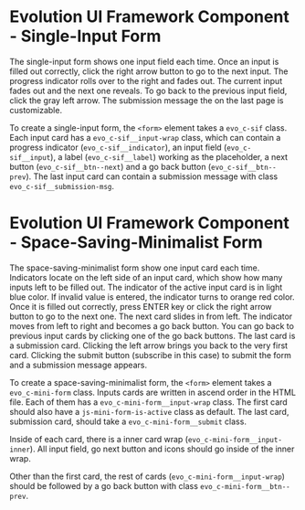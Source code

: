 # Evolution UI Framework Component - Single-Input Form

The single-input form shows one input field each time. Once an input is filled out correctly, click the right arrow button to go to the next input. The progress indicator rolls over to the right and fades out. The current input fades out and the next one reveals. To go back to the previous input field, click the gray left arrow. The submission message the on the last page is customizable.

To create a single-input form, the `<form>` element takes a `evo_c-sif` class. Each input card has a `evo_c-sif__input-wrap` class, which can contain a progress indicator (`evo_c-sif__indicator`), an input field (`evo_c-sif__input`), a label (`evo_c-sif__label`) working as the placeholder, a next button (`evo_c-sif__btn--next`) and a go back button (`evo_c-sif__btn--prev`). The last input card can contain a submission message with class `evo_c-sif__submission-msg`.

# Evolution UI Framework Component - Space-Saving-Minimalist Form

The space-saving-minimalist form show one input card each time. Indicators locate on the left side of an input card, which show how many inputs left to be filled out. The indicator of the active input card is in light blue color. If invalid value is entered, the indicator turns to orange red color. Once it is filled out correctly, press ENTER key or click the right arrow button to go to the next one. The next card slides in from left. The indicator moves from left to right and becomes a go back button. You can go back to previous input cards by clicking one of the go back buttons. The last card is a submission card. Clicking the left arrow brings you back to the very first card. Clicking the submit button (subscribe in this case) to submit the form and a submission message appears.
 
 
To create a space-saving-minimalist form, the `<form>` element takes a `evo_c-mini-form` class. Inputs cards are written in ascend order in the HTML file. Each of them has a `evo_c-mini-form__input-wrap` class. The first card should also have a `js-mini-form-is-active` class as default. The last card, submission card, should take a `evo_c-mini-form__submit` class. 

Inside of each card, there is a inner card wrap (`evo_c-mini-form__input-inner`). All input field, go next button and icons should go inside of the inner wrap. 

Other than the first card, the rest of cards (`evo_c-mini-form__input-wrap`) should be followed by a go back button with class `evo_c-mini-form__btn--prev`.


